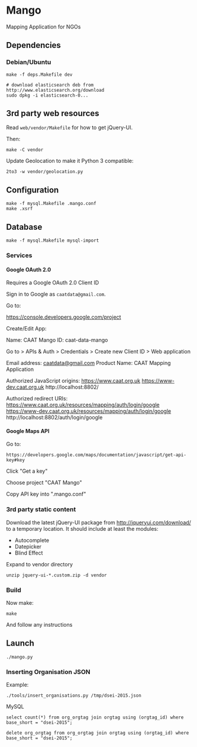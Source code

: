 # Mango

Mapping Application for NGOs


## Dependencies


### Debian/Ubuntu

    make -f deps.Makefile dev

    # download elasticsearch deb from http://www.elasticsearch.org/download
    sudo dpkg -i elasticsearch-0...

## 3rd party web resources

Read `web/vendor/Makefile` for how to get jQuery-UI.

Then:

    make -C vendor
    
Update Geolocation to make it Python 3 compatible:

    2to3 -w vendor/geolocation.py
    
## Configuration

    make -f mysql.Makefile .mango.conf
    make .xsrf
    
## Database

    make -f mysql.Makefile mysql-import




### Services

#### Google OAuth 2.0

Requires a Google OAuth 2.0 Client ID

Sign in to Google as `caatdata@gmail.com`.

Go to:

https://console.developers.google.com/project

Create/Edit App:

Name: CAAT Mango
ID: caat-data-mango

Go to > APIs & Auth > Credentials > Create new Client ID > Web application

Email address: caatdata@gmail.com
Product Name: CAAT Mapping Application

Authorized JavaScript origins:
    https://www.caat.org.uk
    https://www-dev.caat.org.uk
    http://localhost:8802/

Authorized redirect URIs:
    https://www.caat.org.uk/resources/mapping/auth/login/google
    https://www-dev.caat.org.uk/resources/mapping/auth/login/google
    http://localhost:8802/auth/login/google
    
#### Google Maps API

Go to:

    https://developers.google.com/maps/documentation/javascript/get-api-key#key

Click "Get a key"

Choose project "CAAT Mango"

Copy API key into ".mango.conf"


### 3rd party static content

Download the latest jQuery-UI package from <http://jqueryui.com/download/> to a temporary location. It should include at least the modules:

-   Autocomplete
-   Datepicker
-   Blind Effect
    
Expand to vendor directory
    
    unzip jquery-ui-*.custom.zip -d vendor


### Build

Now make:

    make

And follow any instructions


## Launch

    ./mango.py


### Inserting Organisation JSON

Example:

    ./tools/insert_organisations.py /tmp/dsei-2015.json

MySQL

    select count(*) from org_orgtag join orgtag using (orgtag_id) where base_short = "dsei-2015";

    delete org_orgtag from org_orgtag join orgtag using (orgtag_id) where base_short = "dsei-2015";

    

